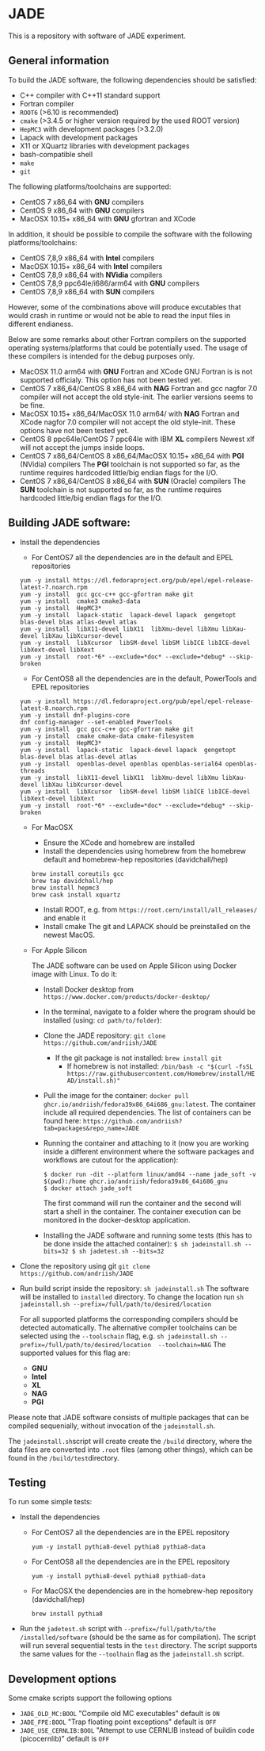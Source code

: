 # JADE
This is a repository with software of JADE experiment.

## General information 

 To build the JADE software, the following dependencies should be satisfied:
 
 - C++ compiler with C++11 standard support
 - Fortran compiler
 - ``ROOT6`` (>6.10 is recommended)
 - ``cmake`` (>3.4.5 or higher version required by the used ROOT version)
 - ``HepMC3`` with development packages (>3.2.0)
 - Lapack with development packages 
 - X11 or XQuartz libraries with development packages
 - bash-compatible shell
 - ``make``
 - ``git`` 
 
 The following platforms/toolchains are supported:
 
  - CentOS 7 x86_64 with **GNU** compilers
  - CentOS 9 x86_64 with **GNU** compilers
  - MacOSX 10.15+ x86_64 with **GNU** gfortran and XCode
  
  In addition, it should be possible to compile the software  with the following platforms/toolchains:
  
  - CentOS 7,8,9 x86_64 with **Intel** compilers
  - MacOSX 10.15+ x86_64 with **Intel** compilers
  - CentOS 7,8,9 x86_64 with **NVidia** compilers
  - CentOS 7,8,9 ppc64le/i686/arm64 with **GNU** compilers
  - CentOS 7,8,9 x86_64 with **SUN** compilers

  However, some of the combinations above will produce excutables that would crash in runtime or
  would not be able to read the input files in different endianess.

  Below are some remarks about other Fortran compilers on the supported operating systems/platforms that could be potentially used.
  The usage of these compilers is intended for the debug purposes only. 
   
   - MacOSX 11.0 arm64 with **GNU** Fortran and XCode
      GNU Fortran is is not supported officialy. This option has not been tested yet.
   - CentOS 7 x86_64/CentOS 8 x86_64 with **NAG** Fortran and gcc 
      nagfor 7.0 compiler will not accept the old style-init. The earlier versions seems to be fine.
   - MacOSX 10.15+ x86_64/MacOSX 11.0 arm64/ with **NAG** Fortran and XCode 
      nagfor 7.0 compiler will not accept the old style-init.  These options have not been tested yet.
   - CentOS 8 ppc64le/CentOS 7 ppc64le with IBM **XL** compilers
      Newest xlf will not accept the jumps inside loops.
   - CentOS 7 x86_64/CentOS 8 x86_64/MacOSX 10.15+ x86_64 with **PGI** (NVidia) compilers
      The **PGI** toolchain is not supported so far, as the runtime requires hardcoded little/big endian flags for the I/O.
   - CentOS 7 x86_64/CentOS 8 x86_64 with **SUN** (Oracle) compilers
      The **SUN** toolchain is not supported so far, as the runtime requires hardcoded little/big endian flags for the I/O.

## Building JADE software:

 - Install the dependencies
   - For CentOS7 all the dependencies are in the default and EPEL repositories  
    ```
    yum -y install https://dl.fedoraproject.org/pub/epel/epel-release-latest-7.noarch.rpm
    yum -y install  gcc gcc-c++ gcc-gfortran make git
    yum -y install  cmake3 cmake3-data
    yum -y install  HepMC3*
    yum -y install  lapack-static  lapack-devel lapack  gengetopt  blas-devel blas atlas-devel atlas
    yum -y install  libX11-devel libX11  libXmu-devel libXmu libXau-devel libXau libXcursor-devel  
    yum -y install  libXcursor  libSM-devel libSM libICE libICE-devel libXext-devel libXext
    yum -y install  root-*6* --exclude=*doc* --exclude=*debug* --skip-broken
    ```
   - For CentOS8 all the dependencies are in the default, PowerTools and EPEL repositories  
    ```
    yum -y install https://dl.fedoraproject.org/pub/epel/epel-release-latest-8.noarch.rpm
    yum -y install dnf-plugins-core
    dnf config-manager --set-enabled PowerTools
    yum -y install  gcc gcc-c++ gcc-gfortran make git
    yum -y install  cmake cmake-data cmake-filesystem
    yum -y install  HepMC3*
    yum -y install  lapack-static  lapack-devel lapack  gengetopt  blas-devel blas atlas-devel atlas  
    yum -y install  openblas-devel openblas openblas-serial64 openblas-threads
    yum -y install  libX11-devel libX11  libXmu-devel libXmu libXau-devel libXau libXcursor-devel  
    yum -y install  libXcursor  libSM-devel libSM libICE libICE-devel libXext-devel libXext
    yum -y install  root-*6* --exclude=*doc* --exclude=*debug* --skip-broken
    ```
   - For MacOSX
     - Ensure the XCode and homebrew are installed
     - Install the dependencies using homebrew from the homebrew default and homebrew-hep repositories (davidchall/hep)
      ```
      brew install coreutils gcc
      brew tap davidchall/hep
      brew install hepmc3
      brew cask install xquartz
      ```
     - Install ROOT, e.g. from  `https://root.cern/install/all_releases/` and enable it
     - Install cmake
     The git and LAPACK should be preinstalled on the newest MacOS.

    - For Apple Silicon
  
        The JADE software can be used on Apple Silicon using Docker image with Linux.
        To do it:

        - Install Docker desktop from ```https://www.docker.com/products/docker-desktop/```

        - In the terminal, navigate to a folder where the program should be installed (using: ```cd path/to/folder```):
        - Clone the JADE repository: ```git clone https://github.com/andriish/JADE```
	        - If the git package is not installed: ```brew install git```
		        - If homebrew is not installed: ```/bin/bash -c "$(curl -fsSL https://raw.githubusercontent.com/Homebrew/install/HEAD/install.sh)"```

        - Pull the image for the container: ```docker pull ghcr.io/andriish/fedora39x86_64i686_gnu:latest```.
          The container include all required dependencies. The list of containers can be found here: ```https://github.com/andriish?tab=packages&repo_name=JADE```
        - Running the container and attaching to it (now you are working inside a different environment where the software packages and workflows are cutout for the application):

          ```
          $ docker run -dit --platform linux/amd64 --name jade_soft -v $(pwd):/home ghcr.io/andriish/fedora39x86_64i686_gnu
          $ docker attach jade_soft
          ```
          The first command will run the container and the second will start a shell in the container.
          The container execution can be monitored in the docker-desktop application.
         - Installing the JADE software and running some tests (this has to be done inside the attached container):
          ```
          $ sh jadeinstall.sh --bits=32
          $ sh jadetest.sh --bits=32
          ```
            
- Clone the repository using git 
     ``git clone https://github.com/andriish/JADE``
    
- Run build script inside the repository:
    `` sh jadeinstall.sh `` 
    The software will be installed to ``installed`` directory.
    To change the location run ``sh jadeinstall.sh --prefix=/full/path/to/desired/location``

    For all supported platforms the corresponding compilers should be detected automatically.
    The alternative compiler toolchains can be selected using the ``--toolschain`` flag, e.g.
     ``sh jadeinstall.sh --prefix=/full/path/to/desired/location  --toolchain=NAG`` 
    The supported values for this flag are:
      
     - **GNU** 
     - **Intel** 
     - **XL** 
     - **NAG**
     - **PGI** 
    
Please note that JADE software consists of multiple packages that can be compiled sequenially, 
without invocation of the ``jadeinstall.sh``.

The ``jadeinstall.sh``script will create create the ``/build`` directory, where the data files are converted into ``.root`` files (among other things), which can be found in the ``/build/test``directory.

## Testing
To run some simple tests:

 - Install the dependencies
   - For CentOS7 all the dependencies are in the EPEL repository  
     ```
     yum -y install pythia8-devel pythia8 pythia8-data
     ```
   - For CentOS8 all the dependencies are in the EPEL repository
     ```
     yum -y install pythia8-devel pythia8 pythia8-data
     ```
   - For MacOSX the dependencies are in the homebrew-hep repository (davidchall/hep)
     ```
     brew install pythia8
     ```    
    
 - Run the ``jadetest.sh`` script with ``--prefix=/full/path/to/the /installed/software`` (should be the same as for compilation). 
   The script will  run several sequential tests in the `test` directory.
   The script supports the same values for the ``--toolhain`` flag as the ``jadeinstall.sh`` script.


## Development options

Some cmake scripts support the following options
  - ``JADE_OLD_MC:BOOL``  "Compile old MC executables" default is ``ON``
  - ``JADE_FPE:BOOL``  "Trap floating point exceptions" default is  ``OFF``
  - ``JADE_USE_CERNLIB:BOOL`` "Attempt to use CERNLIB instead of buildin code (picocernlib)" default is  ``OFF``
  


